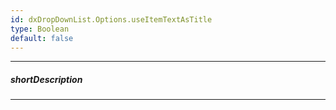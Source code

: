```yaml
---
id: dxDropDownList.Options.useItemTextAsTitle
type: Boolean
default: false
---
```

---
##### shortDescription
<!-- Description goes here -->

---
<!-- Description goes here -->